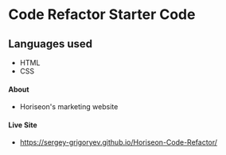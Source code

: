 # Code Refactor Starter Code

## Languages used

- HTML
- CSS

#### About

- Horiseon's marketing website

#### Live Site

- https://sergey-grigoryev.github.io/Horiseon-Code-Refactor/

